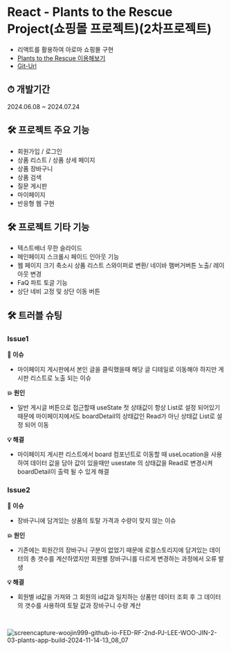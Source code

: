 # React -  Plants to the Rescue Project(쇼핑몰 프로젝트)(2차프로젝트)

- 리액트를 활용하여 아로마 쇼핑몰 구현
- [Plants to the Rescue 이용해보기](https://plants-to-the-rescue-lwj.vercel.app/)
- [Git-Url](https://github.com/woojin999/FED-RF-2nd-PJ-LEE_WOO_JIN/tree/main/2%EC%B0%A8%ED%94%84%EB%A1%9C%EC%A0%9D%ED%8A%B8/03.%EA%B5%AC%ED%98%84%EC%86%8C%EC%8A%A4/plants-app)



## ⏱ 개발기간 

2024.06.08 ~ 2024.07.24


## 🛠 프로젝트 주요 기능

- 회원가입 / 로그인
- 상품 리스트 / 상품 상세 페이지
- 상품 장바구니
- 상품 검색
- 질문 게시판
- 마이페이지
- 반응형 웹 구현

## 🛠 프로젝트 기타 기능

- 텍스트배너 무한 슬라이드
- 메인페이지 스크롤시 페이드 인아웃 기능
- 웹 페이지 크기 축소시 상품 리스트 스와이퍼로 변환/ 네이바 햄버거버튼 노출/ 레이아웃 변경
- FaQ 파트 토글 기능
- 상단 네비 고정 및 상단 이동 버튼

## 🛠 트러블 슈팅

###  Issue1

**🚨 이슈** 
- 마이페이지 게시판에서 본인 글을 클릭했을때 해당 글 디테일로 이동해야 하지만 게시판 리스트로 노출 되는 이슈

**💥 원인**
  - 일반 게시글 버튼으로 접근할때 useState 첫 상태값이 항상 List로 설정 되어있기 때문에 마이페이지에서도 boardDetail의 상태값인 Read가 아닌 상태값 List로 설정 되어 이동

**💡 해결**
- 마이페이지 게시판 리스트에서 board 컴포넌트로 이동할 때 useLocation을 사용하여 데이터 값을 담아 값이 있을때만 usestate 의 상태값을 Read로 변경시켜 boardDetail이 출력 될 수 있게 해결

###  Issue2

**🚨 이슈** 
- 장바구니에 담겨있는 상품의 토탈 가격과 수량이 맞지 않는 이슈

**💥 원인**
  - 기존에는 회원간의 장바구니 구분이 없었기 때문에 로컬스토리지에 담겨있는 데이터의 총 갯수를 계산하였지만 회원별 장바구니를 다르게 변경하는 과정에서 오류 발생

**💡 해결**
 - 회원별 id값을 가져와 그 회원의 id값과 일치하는 상품만 데이터 조회 후 그 데이터의 갯수를 사용하여 토탈 값과 장바구니 수량 계산

<br/>

![screencapture-woojin999-github-io-FED-RF-2nd-PJ-LEE-WOO-JIN-2-03-plants-app-build-2024-11-14-13_08_07](https://github.com/user-attachments/assets/29c4c8c5-a7ca-41b3-9469-790433831a71)

